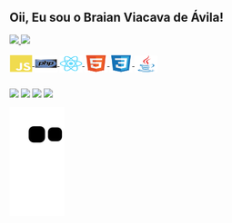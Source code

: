 ## Oii, Eu sou o Braian Viacava de Ávila!
 <div>
  <a href="https://github.com/bBraian">
  <img height="180em" src="https://github-readme-stats.vercel.app/api?username=bbraian&show_icons=true&theme=dracula&include_all_commits=true&count_private=true"/>
  <img height="180em" src="https://github-readme-stats.vercel.app/api/top-langs/?username=bbraian&layout=compact&langs_count=16&theme=dracula"/>
</div>
<div style="display: inline_block"><br>
  <img align="center" alt="Braian-Js" height="30" width="40" src="https://raw.githubusercontent.com/devicons/devicon/master/icons/javascript/javascript-plain.svg">
  <img align="center" alt="Braian-Java" height="30" width="40" src="https://raw.githubusercontent.com/devicons/devicon/master/icons/php/php-original.svg">
  <img align="center" alt="Braian-React" height="30" width="40" src="https://raw.githubusercontent.com/devicons/devicon/master/icons/react/react-original.svg">
  <img align="center" alt="Braian-HTML" height="30" width="40" src="https://raw.githubusercontent.com/devicons/devicon/master/icons/html5/html5-original.svg">
  <img align="center" alt="Braian-CSS" height="30" width="40" src="https://raw.githubusercontent.com/devicons/devicon/master/icons/css3/css3-original.svg">
  <img align="center" alt="Braian-Java" height="30" width="40" src="https://raw.githubusercontent.com/devicons/devicon/master/icons/java/java-original.svg">
</div>

  ##

<div> 
  <a href="https://www.youtube.com/channel/UCsU7lbwBVA4p08wMjSHzmvA" target="_blank"><img src="https://img.shields.io/badge/-Youtube-%23EA4335?style=for-the-badge&logo=youtube&logoColor=white" target="_blank"></a>
  <a href="https://www.instagram.com/b_braiann/" target="_blank"><img src="https://img.shields.io/badge/-Instagram-%23E4405F?style=for-the-badge&logo=instagram&logoColor=white" target="_blank"></a>
  <a href = "mailto: braianvoficial@gmail.com"><img src="https://img.shields.io/badge/-Gmail-%23333?style=for-the-badge&logo=gmail&logoColor=white" target="_blank"></a>
  <a href="https://www.linkedin.com/in/braian-viacava-de-%C3%A1vila-536558186/" target="_blank"><img src="https://img.shields.io/badge/-LinkedIn-%230077B5?style=for-the-badge&logo=linkedin&logoColor=white" target="_blank"></a> 

  ![Snake animation](https://github.com/rafaballerini/rafaballerini/blob/output/github-contribution-grid-snake.svg)

</div>
